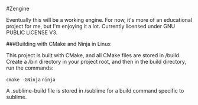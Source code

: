 #Zengine


Eventually this will be a working engine. For now, it's more of an educational project for me, but I'm enjoying it a lot. Currently licensed under GNU PUBLIC LICENSE V3.


###Building with CMake and Ninja in Linux


This project is built with CMake, and all CMake files are stored in /build. Create a /bin directory in your project root, and then in the build directory, run the commands:

`cmake -GNinja`
`ninja`

A .sublime-build file is stored in /sublime for a build command specific to sublime.

